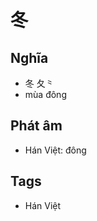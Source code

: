 # 冬

## Nghĩa
* 冬 夂⺀
* mùa đông

## Phát âm
* Hán Việt: đông

## Tags
* Hán Việt

<script>window.HANZI_FIELD='冬';</script>
